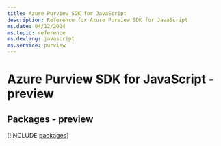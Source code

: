 ```yaml
---
title: Azure Purview SDK for JavaScript
description: Reference for Azure Purview SDK for JavaScript
ms.date: 04/12/2024
ms.topic: reference
ms.devlang: javascript
ms.service: purview
---
```

# Azure Purview SDK for JavaScript - preview
## Packages - preview
[!INCLUDE [packages](purview-index.md)]